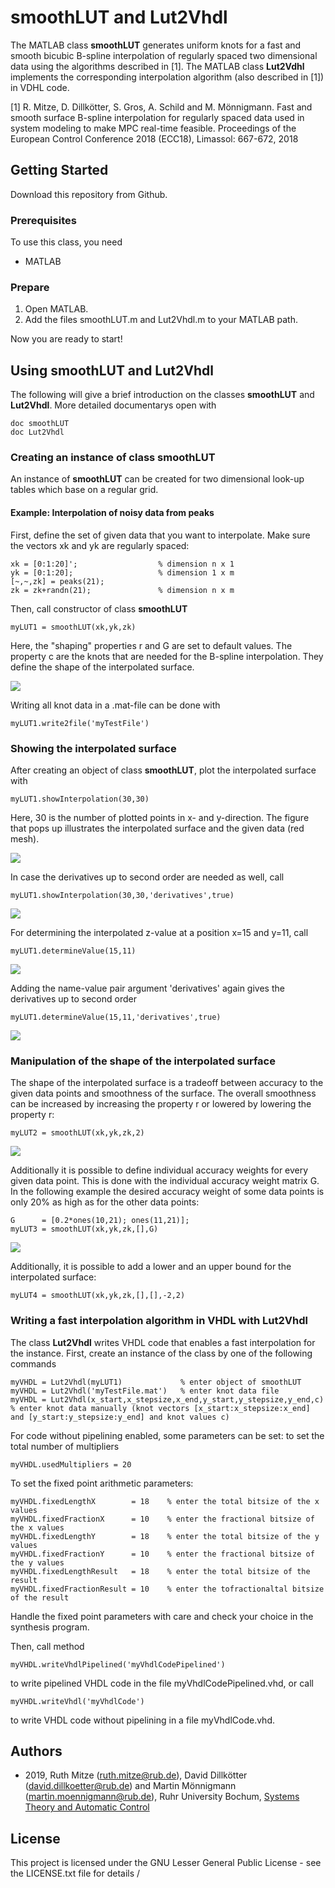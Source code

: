
# smoothLUT and Lut2Vhdl

The MATLAB class **smoothLUT** generates uniform knots for a fast and smooth bicubic B-spline interpolation of regularly spaced two dimensional data using the algorithms described in [1].
The MATLAB class **Lut2Vdhl** implements the corresponding interpolation algorithm (also described in [1]) in VDHL code.

[1]  R. Mitze, D. Dillkötter, S. Gros, A. Schild and M. Mönnigmann. Fast and
   smooth surface B-spline interpolation for regularly spaced data used in
   system modeling to make MPC real-time feasible. Proceedings of the
   European Control Conference 2018 (ECC18), Limassol: 667-672, 2018

## Getting Started

Download this repository from Github.

### Prerequisites

To use this class, you need
* MATLAB

### Prepare

1. Open MATLAB. 
2.  Add the files smoothLUT.m and Lut2Vhdl.m to your MATLAB path. 

Now you are ready to start!

## Using smoothLUT and Lut2Vhdl

The following will give a brief introduction on the classes **smoothLUT** and **Lut2Vhdl**. More detailed documentarys open with

	doc smoothLUT
	doc Lut2Vhdl

### Creating an instance of class smoothLUT

An instance of **smoothLUT** can be created for two dimensional look-up tables which base on a regular grid.

#### Example: Interpolation of noisy data from peaks 

First, define the set of given data that you want to interpolate. Make sure the vectors xk and yk are regularly spaced:

	xk = [0:1:20]';                  % dimension n x 1
	yk = [0:1:20];                   % dimension 1 x m
	[~,~,zk] = peaks(21);  
	zk = zk+randn(21);               % dimension n x m

Then, call constructor of class **smoothLUT**

	myLUT1 = smoothLUT(xk,yk,zk)

Here, the "shaping" properties r and G are set to default values. The property c are the knots that are needed for the B-spline interpolation. They define the shape of the interpolated surface. 

![](figures/myLUT1.png)

Writing all knot data in a .mat-file can be done with

	myLUT1.write2file('myTestFile')

### Showing the interpolated surface

After creating an object of class **smoothLUT**, plot the interpolated surface with

	myLUT1.showInterpolation(30,30)

Here, 30 is the number of plotted points in x- and y-direction. The figure that pops up illustrates the interpolated surface and the given data (red mesh).

![](figures/myLUT1surface.png)
	
In case the derivatives up to second order are needed as well, call

	myLUT1.showInterpolation(30,30,'derivatives',true)
	
![](figures/myLUT1surfaceDerivatives.png)

For determining the interpolated z-value at a position x=15 and y=11, call

	myLUT1.determineValue(15,11)
	
![](figures/interpValue.png)

Adding the name-value pair argument 'derivatives' again gives the derivatives up to second order

	myLUT1.determineValue(15,11,'derivatives',true)
	
![](figures/interpValueDerivatives.png)


### Manipulation of the shape of the interpolated surface

The shape of the interpolated surface is a tradeoff between accuracy to the given data points and smoothness of the surface.
The overall smoothness can be increased by increasing the property r or lowered by lowering the property r:

	myLUT2 = smoothLUT(xk,yk,zk,2)

![](figures/myLUT2surface.png)

Additionally it is possible to define individual accuracy weights for every given data point. This is done with the individual accuracy weight matrix G. In the following example the desired accuracy weight of some data points is only 20% as high as for the other data points:

	G      = [0.2*ones(10,21); ones(11,21)];
	myLUT3 = smoothLUT(xk,yk,zk,[],G)

![](figures/myLUT3surface.png)

Additionally, it is possible to add a lower and an upper bound for the interpolated surface:

	myLUT4 = smoothLUT(xk,yk,zk,[],[],-2,2)

### Writing a fast interpolation algorithm in VHDL with Lut2Vhdl

The class **Lut2Vhdl** writes VHDL code that enables a fast interpolation for the instance.
First, create an instance of the class by one of the following commands

	myVHDL = Lut2Vhdl(myLUT1)             % enter object of smoothLUT
    myVHDL = Lut2Vhdl('myTestFile.mat')   % enter knot data file
    myVHDL = Lut2Vhdl(x_start,x_stepsize,x_end,y_start,y_stepsize,y_end,c)  % enter knot data manually (knot vectors [x_start:x_stepsize:x_end] and [y_start:y_stepsize:y_end] and knot values c)
        
For code without pipelining enabled, some parameters can be set:
to set the total number of multipliers

	myVHDL.usedMultipliers = 20

To set the fixed point arithmetic parameters:

	myVHDL.fixedLengthX        = 18    % enter the total bitsize of the x values
	myVHDL.fixedFractionX      = 10    % enter the fractional bitsize of the x values
    myVHDL.fixedLengthY        = 18    % enter the total bitsize of the y values
	myVHDL.fixedFractionY      = 10    % enter the fractional bitsize of the y values
	myVHDL.fixedLengthResult   = 18    % enter the total bitsize of the result
	myVHDL.fixedFractionResult = 10    % enter the tofractionaltal bitsize of the result

Handle the fixed point parameters with care and check your choice in the synthesis program.

Then, call method

	myVHDL.writeVhdlPipelined('myVhdlCodePipelined')

to write pipelined VHDL code in the file myVhdlCodePipelined.vhd, or call

	myVHDL.writeVhdl('myVhdlCode')

to write VHDL code without pipelining in a file myVhdlCode.vhd.

## Authors

* 2019, Ruth Mitze (ruth.mitze@rub.de), David Dillkötter (david.dillkoetter@rub.de) and Martin Mönnigmann (martin.moennigmann@rub.de), Ruhr University Bochum, [Systems Theory and Automatic Control](http://www.rus.ruhr-uni-bochum.de "homepage")

## License

This project is licensed under the GNU Lesser General Public License - see the LICENSE.txt file for details
/

